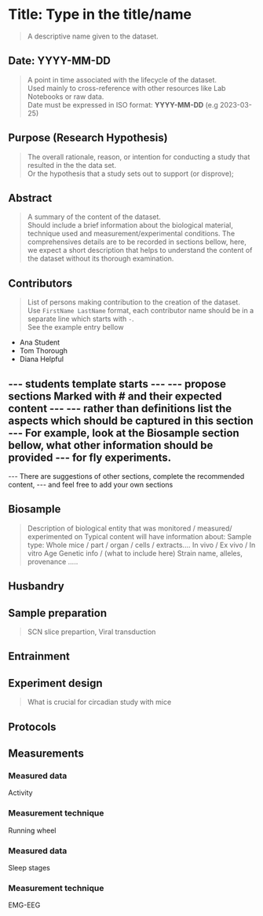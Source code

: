 # Title: Type in the title/name
> A descriptive name given to the dataset.

## Date: YYYY-MM-DD
> A point in time associated with the lifecycle of the dataset.  
> Used mainly to cross-reference with other resources like Lab Notebooks or raw data.  
> Date must be expressed in ISO format: **YYYY-MM-DD** (e.g 2023-03-25)  

## Purpose (Research Hypothesis)
> The overall rationale, reason, or intention for conducting a study that resulted in the the data set.   
> Or the hypothesis that a study sets out to support (or disprove);

## Abstract
> A summary of the content of the dataset.  
> Should include a brief information about the biological material, technique used
> and measurement/experimental conditions. 
> The comprehensives details are to be recorded in sections bellow, here, 
> we expect a short description that helps to understand the content of the dataset without its thorough examination.

## Contributors
> List of persons making contribution to the creation of the dataset.  
> Use `FirstName LastName` format, each contributor name should be in a separate line which starts with `-`.  
> See the example entry bellow
- Ana Student
- Tom Thorough
- Diana Helpful

--- students template starts ---
--- propose sections Marked with # and their expected content ---
--- rather than definitions list the aspects which should be captured in this section
--- For example, look at the Biosample section bellow, what other information should be provided
--- for fly experiments.
--- 
--- There are suggestions of other sections, complete the recommended content, 
--- and feel free to add your own sections

## Biosample
> Description of biological entity that was monitored / measured/ experimented on
> Typical content will have information about:
> Sample type: Whole mice / part / organ / cells / extracts....
> In vivo / Ex vivo / In vitro
> Age
> Genetic info / (what to include here) Strain name, alleles, provenance
> .....

## Husbandry 
>

## Sample preparation
> SCN slice prepartion, Viral transduction 

## Entrainment
>


## Experiment design
> What is crucial for circadian study with mice


## Protocols
>


## Measurements

### Measured data
Activity

### Measurement technique
Running wheel


### Measured data
Sleep stages

### Measurement technique
EMG-EEG
